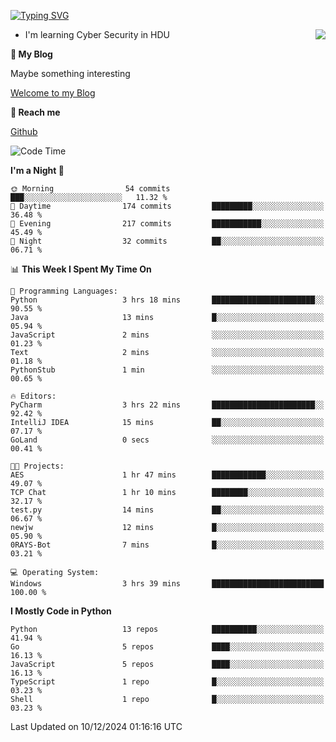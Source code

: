 [![Typing SVG](https://readme-typing-svg.herokuapp.com?font=Fira+Code&pause=1000&random=false&width=450&height=60&lines=Hello+%F0%9F%91%8B%F0%9F%8F%BB;I'm+JBNRZ)](https://git.io/typing-svg)

<a href="#">
  <img align="right" src="https://github-readme-stats.vercel.app/api?username=JBNRZ&show_icons=true&bg_color=15,f2f7fd,E0EAFC" />
</a>

- I'm learning Cyber Security in HDU

 **🌱 My Blog**

Maybe something interesting

[Welcome to my Blog](https://jbnrz.com.cn/)

 **💬 Reach me** 

[Github](https://github.com/JBNRZ)


<!--START_SECTION:waka-->
![Code Time](http://img.shields.io/badge/Code%20Time-771%20hrs%2037%20mins-blue)

**I'm a Night 🦉** 

```text
🌞 Morning                54 commits          ███░░░░░░░░░░░░░░░░░░░░░░   11.32 % 
🌆 Daytime                174 commits         █████████░░░░░░░░░░░░░░░░   36.48 % 
🌃 Evening                217 commits         ███████████░░░░░░░░░░░░░░   45.49 % 
🌙 Night                  32 commits          ██░░░░░░░░░░░░░░░░░░░░░░░   06.71 % 
```


📊 **This Week I Spent My Time On** 

```text
💬 Programming Languages: 
Python                   3 hrs 18 mins       ███████████████████████░░   90.55 % 
Java                     13 mins             █░░░░░░░░░░░░░░░░░░░░░░░░   05.94 % 
JavaScript               2 mins              ░░░░░░░░░░░░░░░░░░░░░░░░░   01.23 % 
Text                     2 mins              ░░░░░░░░░░░░░░░░░░░░░░░░░   01.18 % 
PythonStub               1 min               ░░░░░░░░░░░░░░░░░░░░░░░░░   00.65 % 

🔥 Editors: 
PyCharm                  3 hrs 22 mins       ███████████████████████░░   92.42 % 
IntelliJ IDEA            15 mins             ██░░░░░░░░░░░░░░░░░░░░░░░   07.17 % 
GoLand                   0 secs              ░░░░░░░░░░░░░░░░░░░░░░░░░   00.41 % 

🐱‍💻 Projects: 
AES                      1 hr 47 mins        ████████████░░░░░░░░░░░░░   49.07 % 
TCP Chat                 1 hr 10 mins        ████████░░░░░░░░░░░░░░░░░   32.17 % 
test.py                  14 mins             ██░░░░░░░░░░░░░░░░░░░░░░░   06.67 % 
newjw                    12 mins             █░░░░░░░░░░░░░░░░░░░░░░░░   05.90 % 
0RAYS-Bot                7 mins              █░░░░░░░░░░░░░░░░░░░░░░░░   03.21 % 

💻 Operating System: 
Windows                  3 hrs 39 mins       █████████████████████████   100.00 % 
```

**I Mostly Code in Python** 

```text
Python                   13 repos            ██████████░░░░░░░░░░░░░░░   41.94 % 
Go                       5 repos             ████░░░░░░░░░░░░░░░░░░░░░   16.13 % 
JavaScript               5 repos             ████░░░░░░░░░░░░░░░░░░░░░   16.13 % 
TypeScript               1 repo              █░░░░░░░░░░░░░░░░░░░░░░░░   03.23 % 
Shell                    1 repo              █░░░░░░░░░░░░░░░░░░░░░░░░   03.23 % 
```




 Last Updated on 10/12/2024 01:16:16 UTC
<!--END_SECTION:waka-->
